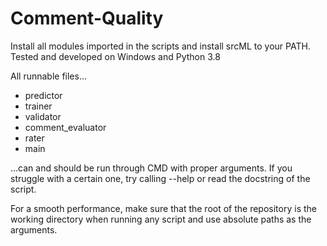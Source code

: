 # Comment-Quality
Install all modules imported in the scripts and install srcML to your PATH. Tested and developed on Windows and Python 3.8

All runnable files...
- predictor
- trainer
- validator
- comment_evaluator
- rater
- main

...can and should be run through CMD with proper arguments. If you struggle with a certain one, try calling --help or
read the docstring of the script.

For a smooth performance, make sure that the root of the repository is the working directory when running any script
and use absolute paths as the arguments.